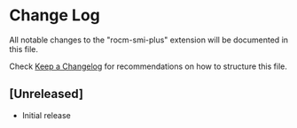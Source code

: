 # Change Log

All notable changes to the "rocm-smi-plus" extension will be documented in this file.

Check [Keep a Changelog](http://keepachangelog.com/) for recommendations on how to structure this file.

## [Unreleased]

- Initial release